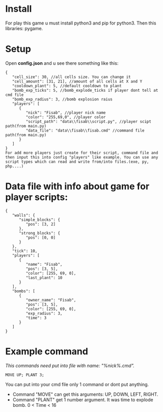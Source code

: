 # Install
For play this game u must install python3 and pip for python3. Then this libraries: pygame.
# Setup
Open **config.json** and u see there something like this:
```
{
   "cell_size": 30, //all cells size. You can change it
   "cell_amount": [31, 21], //amount of all cells at X and Y
   "cooldown_plant": 5, //default cooldown to plant
   "bomb_exp_ticks": 5, //bomb_explode_ticks if player dont tell at cmd file
   "bomb_exp_radius": 3, //bomb explosion raius
   "players": [
      {
         "nick": "Fisab", //player nick name
         "color": "255,69,0", //player color
         "script_path": "data\\fisab\\script.py", //player scipt path(from main.py)
         "data_file": "data\\fisab\\fisab.cmd" //command file path(from main.py)
      }
   ]
}
For add more players just create for their script, command file and then input this into config "players" like example. You can use any script types which can read and write from/into files.(exe, py, php....)
```

# Data file with info about game for player scripts:
```
{
   "walls": {
      "simple_blocks": {
         "pos": [3, 2]
      },
      "strong_blocks": {
         "pos": [0, 0]
      }
   },
   "tick": 10,
   "players": [
      {
         "name": "Fisab",
         "pos": [3, 5],
         "color": [255, 69, 0],
         "last_plant": 10
      }
   ],
   "bombs": [
      {
         "owner_name": "Fisab",
         "pos": [3, 5],
         "color": [255, 69, 0],
         "exp_radius": 3,
         "time": 3
      }
   ]
}
```

# Example command
*This commands need put into file with name: "%nick%.cmd".*
```
MOVE UP; PLANT 3;
```
You can put into your cmd file only 1 command or dont put anything.
* Command "MOVE" can get this arguments: UP, DOWN, LEFT, RIGHT.
* Command "PLANT" get 1 number argument. It was time to explode bomb. 0 < Time < 16